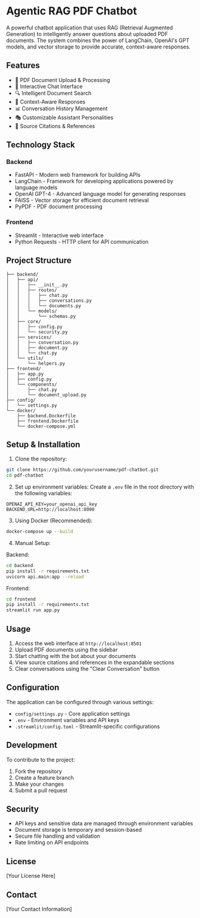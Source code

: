 # Agentic RAG PDF Chatbot

A powerful chatbot application that uses RAG (Retrieval Augmented Generation) to intelligently answer questions about uploaded PDF documents. The system combines the power of LangChain, OpenAI's GPT models, and vector storage to provide accurate, context-aware responses.

## Features

- 📄 PDF Document Upload & Processing
- 💬 Interactive Chat Interface
- 🔍 Intelligent Document Search
- 🧠 Context-Aware Responses
- 📊 Conversation History Management
- 🎭 Customizable Assistant Personalities
- 🔗 Source Citations & References

## Technology Stack

### Backend
- FastAPI - Modern web framework for building APIs
- LangChain - Framework for developing applications powered by language models
- OpenAI GPT-4 - Advanced language model for generating responses
- FAISS - Vector storage for efficient document retrieval
- PyPDF - PDF document processing

### Frontend
- Streamlit - Interactive web interface
- Python Requests - HTTP client for API communication

## Project Structure

```
├── backend/
│   ├── api/
│   │   ├── __init__.py
│   │   ├── routes/
│   │   │   ├── chat.py
│   │   │   ├── conversations.py
│   │   │   └── documents.py
│   │   └── models/
│   │       └── schemas.py
│   ├── core/
│   │   ├── config.py
│   │   └── security.py
│   ├── services/
│   │   ├── conversation.py
│   │   ├── document.py
│   │   └── chat.py
│   └── utils/
│       └── helpers.py
├── frontend/
│   ├── app.py
│   ├── config.py
│   └── components/
│       ├── chat.py
│       └── document_upload.py
├── config/
│   └── settings.py
└── docker/
    ├── backend.Dockerfile
    ├── frontend.Dockerfile
    └── docker-compose.yml
```

## Setup & Installation

1. Clone the repository:
```bash
git clone https://github.com/yourusername/pdf-chatbot.git
cd pdf-chatbot
```

2. Set up environment variables:
Create a `.env` file in the root directory with the following variables:
```env
OPENAI_API_KEY=your_openai_api_key
BACKEND_URL=http://localhost:8000
```

3. Using Docker (Recommended):
```bash
docker-compose up --build
```

4. Manual Setup:

Backend:
```bash
cd backend
pip install -r requirements.txt
uvicorn api.main:app --reload
```

Frontend:
```bash
cd frontend
pip install -r requirements.txt
streamlit run app.py
```

## Usage

1. Access the web interface at `http://localhost:8501`
2. Upload PDF documents using the sidebar
3. Start chatting with the bot about your documents
4. View source citations and references in the expandable sections
5. Clear conversations using the "Clear Conversation" button

## Configuration

The application can be configured through various settings:

- `config/settings.py` - Core application settings
- `.env` - Environment variables and API keys
- `.streamlit/config.toml` - Streamlit-specific configurations

## Development

To contribute to the project:

1. Fork the repository
2. Create a feature branch
3. Make your changes
4. Submit a pull request

## Security

- API keys and sensitive data are managed through environment variables
- Document storage is temporary and session-based
- Secure file handling and validation
- Rate limiting on API endpoints

## License

[Your License Here]

## Contact

[Your Contact Information]